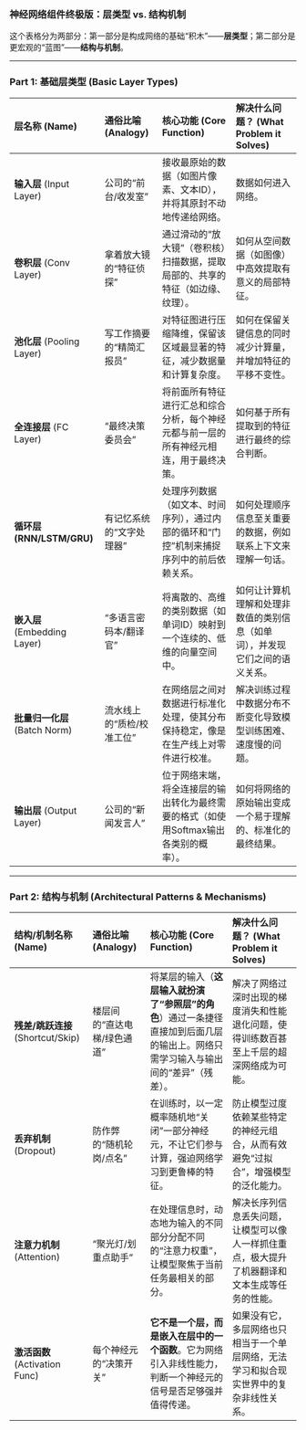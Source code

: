### 神经网络组件终极版：层类型 vs. 结构机制

这个表格分为两部分：第一部分是构成网络的基础“积木”——**层类型**；第二部分是更宏观的“蓝图”——**结构与机制**。

---

### Part 1: 基础层类型 (Basic Layer Types)

| 层名称 (Name) | 通俗比喻 (Analogy) | 核心功能 (Core Function) | 解决什么问题？ (What Problem it Solves) |
| :--- | :--- | :--- | :--- |
| **输入层** (Input Layer) | 公司的“前台/收发室” | 接收最原始的数据（如图片像素、文本ID），并将其原封不动地传递给网络。 | 数据如何进入网络。 |
| **卷积层** (Conv Layer) | 拿着放大镜的“特征侦探” | 通过滑动的“放大镜”（卷积核）扫描数据，提取局部的、共享的特征（如边缘、纹理）。 | 如何从空间数据（如图像）中高效提取有意义的局部特征。 |
| **池化层** (Pooling Layer) | 写工作摘要的“精简汇报员” | 对特征图进行压缩降维，保留该区域最显著的特征，减少数据量和计算复杂度。 | 如何在保留关键信息的同时减少计算量，并增加特征的平移不变性。 |
| **全连接层** (FC Layer) | “最终决策委员会” | 将前面所有特征进行汇总和综合分析，每个神经元都与前一层的所有神经元相连，用于最终决策。 | 如何基于所有提取到的特征进行最终的综合判断。 |
| **循环层 (RNN/LSTM/GRU)** | 有记忆系统的“文字处理器” | 处理序列数据（如文本、时间序列），通过内部的循环和“门控”机制来捕捉序列中的前后依赖关系。 | 如何处理顺序信息至关重要的数据，例如联系上下文来理解一句话。 |
| **嵌入层** (Embedding Layer) | “多语言密码本/翻译官” | 将离散的、高维的类别数据（如单词ID）映射到一个连续的、低维的向量空间中。 | 如何让计算机理解和处理非数值的类别信息（如单词），并发现它们之间的语义关系。 |
| **批量归一化层** (Batch Norm) | 流水线上的“质检/校准工位” | 在网络层之间对数据进行标准化处理，使其分布保持稳定，像是在生产线上对零件进行校准。 | 解决训练过程中数据分布不断变化导致模型训练困难、速度慢的问题。 |
| **输出层** (Output Layer) | 公司的“新闻发言人” | 位于网络末端，将全连接层的输出转化为最终需要的格式（如使用Softmax输出各类别的概率）。 | 如何将网络的原始输出变成一个易于理解的、标准化的最终结果。 |

---

### Part 2: 结构与机制 (Architectural Patterns & Mechanisms)

| 结构/机制名称 (Name) | 通俗比喻 (Analogy) | 核心功能 (Core Function) | 解决什么问题？ (What Problem it Solves) |
| :--- | :--- | :--- | :--- |
| **残差/跳跃连接** (Shortcut/Skip) | 楼层间的“直达电梯/绿色通道” | 将某层的输入（**这层输入就扮演了“参照层”的角色**）通过一条捷径直接加到后面几层的输出上。网络只需学习输入与输出间的“差异”（残差）。 | 解决了网络过深时出现的梯度消失和性能退化问题，使得训练数百甚至上千层的超深网络成为可能。 |
| **丢弃机制** (Dropout) | 防作弊的“随机轮岗/点名” | 在训练时，以一定概率随机地“关闭”一部分神经元，不让它们参与计算，强迫网络学习到更鲁棒的特征。 | 防止模型过度依赖某些特定的神经元组合，从而有效避免“过拟合”，增强模型的泛化能力。 |
| **注意力机制** (Attention) | “聚光灯/划重点助手” | 在处理信息时，动态地为输入的不同部分分配不同的“注意力权重”，让模型聚焦于当前任务最相关的部分。 | 解决长序列信息丢失问题，让模型可以像人一样抓住重点，极大提升了机器翻译和文本生成等任务的性能。 |
| **激活函数** (Activation Func) | 每个神经元的“决策开关” | **它不是一个层，而是嵌入在层中的一个函数**。它为网络引入非线性能力，判断一个神经元的信号是否足够强并值得传递。 | 如果没有它，多层网络也只相当于一个单层网络，无法学习和拟合现实世界中的复杂非线性关系。 |
